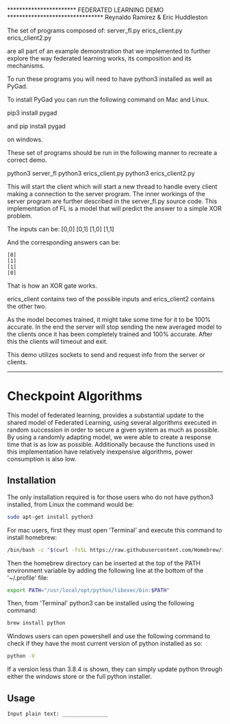 *********************** FEDERATED LEARNING DEMO ********************************
Reynaldo Ramirez & Eric Huddleston

The set of programs composed of:
  server_fl.py
  erics_client.py
  erics_client2.py

are all part of an example demonstration that we implemented to further explore
the way federated learning works, its composition and its mechanisms.

To run these programs you will need to have python3 installed as well as PyGad.

To install PyGad you can run the following command on Mac and Linux.

  pip3 install pygad

and
  pip install pygad

  on windows.

These set of programs should be run in the following manner to recreate
a correct demo.

  python3 server_fl
  python3 erics_client.py
  python3 erics_client2.py

This will start the client which will start a new thread to handle every client
making a connection to the server program. The inner workings of the server program
are further described in the server_fl.py source code. This implementation of FL
is a model that will predict the answer to a simple XOR problem.

  The inputs can be:
    [0,0]
    [0,1]
    [1,0]
    [1,1]

  And the corresponding answers can be:

    [0]
    [1]
    [1]
    [0]

That is how an XOR gate works.

erics_client contains two of the possible inputs and erics_client2 contains the other two.

As the model becomes trained, it might take some time for it to be 100% accurate.
In the end the server will stop sending the new averaged model to the clients once it
has been completely trained and 100% accurate. After this the clients will timeout
and exit.

This demo utilizes sockets to send and request info from the server or clients.



*******************************************************************************
# Checkpoint Algorithms

This model of federated learning, provides a substantial update to the shared model of Federated Learning,  using several algorithms executed in random succession
in order to secure a given system as much as possible. By using a randomly adapting model, we were able to create a response time that is as low as possible. Additionally because the functions used in this implementation have relatively inexpensive algorithms, power consumption is also low.

## Installation

The only installation required is for those users who do not have python3 installed, from Linux the command would be:
```bash
sudo apt-get install python3
```
For mac users, first they must open 'Terminal' and execute this command to install homebrew:
```bash
/bin/bash -c "$(curl -fsSL https://raw.githubusercontent.com/Homebrew/install/master/install.sh)"
```
Then the homebrew directory can be inserted at the top of the PATH environment variable by adding the following line at the bottom of the '~/.profile' file:
```bash
export PATH="/usr/local/opt/python/libexec/bin:$PATH"
```
Then, from 'Terminal' python3 can be installed using the following command:
```bash
brew install python
```
Windows users can open powershell and use the following command to check if they have the most current version of python installed as so:
```bash
python -V
```
If a version less than 3.8.4 is shown, they can simply update python through either the windows store or the full python installer.
## Usage

```python
Input plain text: _______________
```
